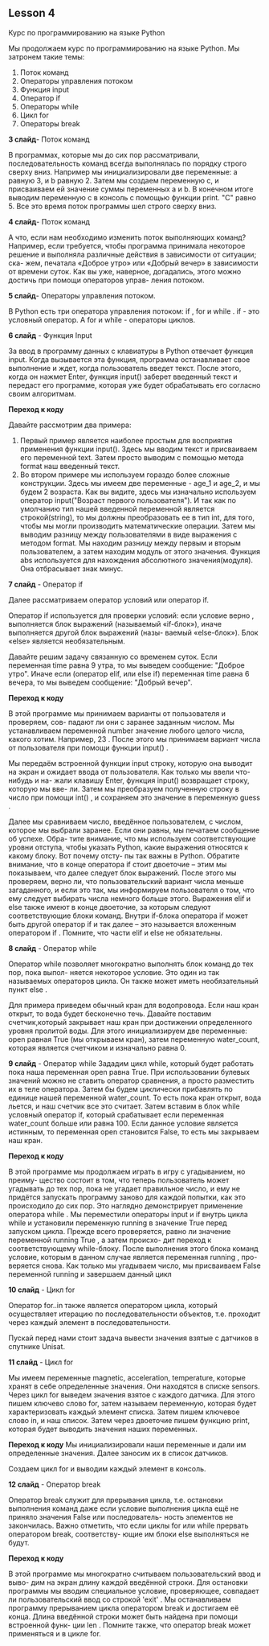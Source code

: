 ## Lesson 4

Курс по программированию на языке Python 

Мы продолжаем курс по программированию на языке Python. Мы затронем такие темы:
1) Поток команд
2) Операторы управления потоком
3) Функция input
4) Оператор if
5) Операторы while
6) Цикл for
7) Операторы break

**3 слайд**- Поток команд

В программах, которые мы до сих пор рассматривали, последовательность команд всегда
выполнялась по порядку строго сверху вниз.
Например мы инициализировали две переменные: a равную 3, и b равную 2. Затем мы создаем переменную c, и присваиваем ей значение суммы переменных a и b.
В конечном итоге выводим переменную c в консоль с помощью функции print. "C" равно 5.
Все это время поток программы шел строго сверху вниз. 

**4 слайд**- Поток команд

А что, если нам необходимо изменить
поток выполняющих команд? Например, если требуется, чтобы программа принимала
некоторое решение и выполняла различные действия в зависимости от ситуации; ска-
жем, печатала «Доброе утро» или «Добрый вечер» в зависимости от времени суток.
Как вы уже, наверное, догадались, этого можно достичь при помощи операторов управ-
ления потоком.

**5 слайд**- Операторы управления потоком.

В Python есть три оператора управления потоком: if , for и while .
if - это условный оператор.
А for и while - операторы циклов.

**6 слайд** - Функция Input

За ввод в программу данных с клавиатуры в Python отвечает функция input. Когда вызывается эта функция, программа останавливает свое выполнение и ждет, когда пользователь введет текст. После этого, когда он нажмет Enter, функция input() заберет введенный текст и передаст его программе, которая уже будет обрабатывать его согласно своим алгоритмам.

**Переход к коду**

Давайте рассмотрим два примера:

1) Первый пример является наиболее простым для восприятия применения функции input(). Здесь мы вводим текст и присваиваем его переменной text. Затем просто выводим с помощью метода format наш введенный текст.
2) Во втором примере мы используем гораздо более сложные конструкции. Здесь мы имеем две переменные - age_1 и age_2, и мы будем 2 возраста. Как вы видите, здесь мы изначально используем оператор input("Возраст первого пользователя"). И так как по умолчанию тип нашей введенной переменной является строкой(string), то мы должны преобразовать ее в тип int, для того, чтобы мы могли производить математические операции. Затем мы выводим разницу между пользователями в виде выражения с методом format. Мы находим разницу между первым и вторым пользователем, а затем находим модуль от этого значения. Функция abs используется для нахождения абсолютного значения(модуля). Она отбрасывает знак минус.

**7 слайд** - Оператор if

Далее рассматриваем оператор условий или оператор if.

Оператор if используется для проверки условий: если условие верно , выполняется блок
выражений (называемый «if-блок»), иначе выполняется другой блок выражений (назы-
ваемый «else-блок»). Блок «else» является необязательным.

Давайте решим задачу связанную со временем суток. Если переменная time равна 9 утра, то мы выведем сообщение: "Доброе утро". Иначе если (оператор elif, или else if) переменная time равна 6 вечера, то мы выведем сообщение: "Добрый вечер".


**Переход к коду**

В этой программе мы принимаем варианты от пользователя и проверяем, сов-
падают ли они с заранее заданным числом. Мы устанавливаем переменной
number значение любого целого числа, какого хотим. Например, 23 . После
этого мы принимаем вариант числа от пользователя при помощи функции
input() .

Мы передаём встроенной функции input строку, которую она выводит на
экран и ожидает ввода от пользователя. Как только мы ввели что-нибудь и на-
жали клавишу Enter, функция input() возвращает строку, которую мы вве-
ли. Затем мы преобразуем полученную строку в число при помощи int() ,
и сохраняем это значение в переменную guess .

Далее мы сравниваем число, введённое пользователем, с числом, которое мы
выбрали заранее. Если они равны, мы печатаем сообщение об успехе. Обра-
тите внимание, что мы используем соответствующие уровни отступа, чтобы
указать Python, какие выражения относятся к какому блоку. Вот почему отсту-
пы так важны в Python.
Обратите внимание, что в конце оператора if стоит двоеточие – этим мы показываем, что далее следует блок выражений.
После этого мы проверяем, верно ли, что пользовательский вариант числа
меньше загаданного, и если это так, мы информируем пользователя о том,
что ему следует выбирать числа немного больше этого.
Выражения elif и else также имеют в конце двоеточие,
за которым следуют соответствующие блоки команд.
Внутри if-блока оператора if может быть другой оператор if и так далее – это
называется вложенным оператором if .
Помните, что части elif и else не обязательны.

**8 cлайд** - Оператор while

Оператор while позволяет многократно выполнять блок команд до тех пор, пока выпол-
няется некоторое условие. Это один из так называемых операторов цикла. Он также может
иметь необязательный пункт else .

Для примера приведем обычный кран для водопровода. Если наш кран открыт, то вода будет бесконечно течь. Давайте поставим счетчик,который закрывает наш кран при достижении определенного уровня пролитой воды. Для этого инициализируем две переменные: open равная True (мы открываем кран), затем переменную water_count, которая является счетчиком и изначально равна 0.

**9 cлайд** - Оператор while
Зададим цикл while, который будет работать пока наша переменная open равна True. При использовании булевых значений можно не ставить оператор сравнения, а просто разместить их в теле оператора. Затем бы будем циклически прибавлять по единице нашей переменной water_count. То есть пока кран открыт, вода льется, и наш счетчик все это считает. Затем вставим в блок while условный оператор if, который срабатывает если переменная water_count больше или равна 100. Если данное условие является истинным, то переменная open становится False, то есть мы закрываем наш кран.

**Переход к коду**

В этой программе мы продолжаем играть в игру с угадыванием, но преиму-
щество состоит в том, что теперь пользователь может угадывать до тех пор,
пока не угадает правильное число, и ему не придётся запускать программу
заново для каждой попытки, как это происходило до сих пор. Это наглядно
демонстрирует применение оператора while .
Мы переместили операторы input и if внутрь цикла while и установили
переменную running в значение True перед запуском цикла. Прежде всего
проверяется, равно ли значение переменной running True , а затем происхо-
дит переход к соответствующему while-блоку. После выполнения этого блока
команд условие, которым в данном случае является переменная running , про-
веряется снова.
Как только мы угадываем число, мы присваиваем False переменной running и завершаем данный цикл


**10 слайд** - Цикл for

Оператор for..in также является оператором цикла, который осуществляет итерацию по
последовательности объектов, т.е. проходит через каждый элемент в последовательности.

Пускай перед нами стоит задача вывести значения взятые с датчиков в спутнике Unisat. 

**11 слайд** - Цикл for

Мы имеем переменные magnetic, acceleration, temperature, которые хранят в себе определенные значения. Они находятся в списке sensors.
Через цикл for выведем значения взятое с каждого датчика. Для этого пишем ключево слово for, затем называем переменную, которая будет характеризовать каждый элемент списка. Затем пишем ключевое слово in, и наш список. Затем через двоеточие пишем функцию print, которая будет выводить значения наших переменных.

**Переход к коду**
Мы инициализировали наши переменные и дали им определенные значения. Далее заносим их в список датчиков. 

Создаем цикл for и выводим каждый элемент в консоль.

**12 слайд** - Оператор break 

Оператор break служит для прерывания цикла, т.е. остановки выполнения команд даже
если условие выполнения цикла ещё не приняло значения False или последователь-
ность элементов не закончилась.
Важно отметить, что если циклы for или while прервать оператором break, соответству-
ющие им блоки else выполняться не будут.

**Переход к коду**

В этой программе мы многократно считываем пользовательский ввод и выво-
дим на экран длину каждой введённой строки. Для остановки программы мы
вводим специальное условие, проверяющее, совпадает ли пользовательский
ввод со строкой 'exit' . Мы останавливаем программу прерыванием цикла
оператором break и достигаем её конца.
Длина введённой строки может быть найдена при помощи встроенной функ-
ции len .
Помните также, что оператор break может применяться и в цикле for.

